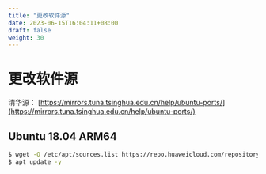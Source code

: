 ```yaml
---
title: "更改软件源"
date: 2023-06-15T16:04:11+08:00
draft: false
weight: 30
---
```


# 更改软件源

清华源： [https://mirrors.tuna.tsinghua.edu.cn/help/ubuntu-ports/](https://mirrors.tuna.tsinghua.edu.cn/help/ubuntu-ports/)

## Ubuntu 18.04 ARM64

```bash
$ wget -O /etc/apt/sources.list https://repo.huaweicloud.com/repository/conf/Ubuntu-Ports-bionic.list
$ apt update -y
```